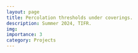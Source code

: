 ```yaml
---
layout: page
title: Percolation thresholds under coverings.
description: Summer 2024, TIFR.
img:
importance: 3
category: Projects
---
```


